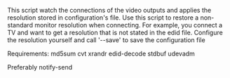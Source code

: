 This script watch the connections of the video outputs and applies the resolution stored in configuration's file.
Use this script to restore a non-standard monitor resolution when connecting. For example, you connect a TV and want to get a resolution that is not stated in the edid file.
Configure the resolution yourself and call '--save' to save the configuration file

Requirements:
md5sum
cvt
xrandr
edid-decode
stdbuf
udevadm

Preferably notify-send
